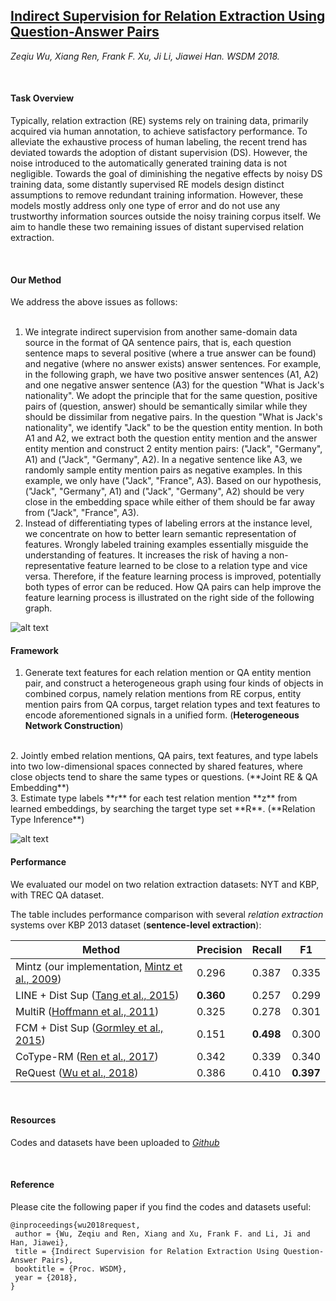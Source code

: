 ## [Indirect Supervision for Relation Extraction Using Question-Answer Pairs](https://arxiv.org/abs/1710.11169) <br />
*Zeqiu Wu, Xiang Ren, Frank F. Xu, Ji Li, Jiawei Han. WSDM 2018.*

<br />

#### **Task Overview**

Typically, relation extraction (RE) systems rely on training data, primarily acquired
via human annotation, to achieve satisfactory performance. To alleviate the exhaustive process of human labeling, the recent trend has deviated
towards the adoption of distant supervision (DS). However, the noise introduced to the automatically generated training data is not negligible. Towards the goal of diminishing the negative effects by noisy DS training data, some distantly supervised RE models design distinct assumptions to remove redundant
training information. However, these models mostly address only one type of error and do not use any trustworthy information sources outside the noisy training corpus itself. We aim to handle these two remaining issues of distant supervised relation extraction.

<br />

#### **Our Method**

We address the above issues as follows: <br /><br />
1. We integrate indirect supervision from another same-domain data source in the format of QA sentence pairs, that is, each question sentence maps to several positive (where a true answer can be found) and negative (where no answer exists) answer sentences. For example, in the following graph, we have two positive answer sentences (A1, A2) and one negative answer sentence (A3) for the question "What is Jack's nationality". We adopt the principle that for the same question, positive pairs of (question, answer) should be semantically similar while they should be dissimilar from negative pairs. In the question "What is Jack's nationality", we identify "Jack" to be the question entity mention. In both A1 and A2, we extract both the question entity mention and the answer entity mention and construct 2 entity mention pairs: ("Jack", "Germany", A1) and ("Jack", "Germany", A2). In a negative sentence like A3, we randomly sample entity mention pairs as negative examples. In this example, we only have ("Jack", "France", A3). Based on our hypothesis, ("Jack", "Germany", A1) and ("Jack", "Germany", A2) should be very close in the embedding space while either of them should be far away from ("Jack", "France", A3). <br />
2. Instead of differentiating types of labeling errors at the instance level, we concentrate on how to better learn semantic representation of features. Wrongly labeled training examples essentially misguide the understanding of features. It increases the risk of having a non-representative feature learned to be close to a relation type and vice versa. Therefore, if the feature learning process is improved, potentially both types of error can be reduced. How QA pairs can help improve the feature learning process is illustrated on the right side of the following graph. <br />

![alt text](qa.png)
<br />

#### **Framework**

1. Generate text features for each relation mention or QA entity
mention pair, and construct a heterogeneous graph using four
kinds of objects in combined corpus, namely relation mentions
from RE corpus, entity mention pairs from QA corpus, target relation
types and text features to encode aforementioned signals
in a unified form. (**Heterogeneous Network Construction**)
<br />
2. Jointly embed relation mentions, QA pairs, text features, and
type labels into two low-dimensional spaces connected by shared
features, where close objects tend to share the same types or
questions. (**Joint RE & QA Embedding**)
<br />
3. Estimate type labels **r** for each test relation mention **z** from
learned embeddings, by searching the target type set **R**.  (**Relation Type Inference**) <br />

![alt text](framework.png)
<br />

#### **Performance**

We evaluated our model on two relation extraction datasets: NYT and KBP, with TREC QA dataset.

The table includes performance comparison with several *relation extraction* systems over KBP 2013 dataset (**sentence-level extraction**):

Method | Precision | Recall | F1
-------|-----------|--------|----
Mintz (our implementation, [Mintz et al., 2009](http://web.stanford.edu/~jurafsky/mintz.pdf)) | 0.296 | 0.387 | 0.335
LINE + Dist Sup ([Tang et al., 2015](https://arxiv.org/pdf/1503.03578.pdf)) | **0.360** | 0.257 | 0.299
MultiR ([Hoffmann et al., 2011](http://raphaelhoffmann.com/publications/acl2011.pdf)) | 0.325 | 0.278 | 0.301
FCM + Dist Sup ([Gormley et al., 2015](http://www.aclweb.org/anthology/D15-1205)) | 0.151 | **0.498** | 0.300
CoType-RM ([Ren et al., 2017](https://arxiv.org/pdf/1610.08763v1.pdf)) | 0.342 | 0.339 | 0.340
ReQuest ([Wu et al., 2018](https://arxiv.org/abs/1710.11169)) | 0.386 | 0.410 | **0.397**

<br />

#### **Resources**

Codes and datasets have been uploaded to *[Github](https://github.com/shanzhenren/ReQuest)*

<br />

#### **Reference**

Please cite the following paper if you find the codes and datasets useful:
```
@inproceedings{wu2018request,
 author = {Wu, Zeqiu and Ren, Xiang and Xu, Frank F. and Li, Ji and Han, Jiawei},
 title = {Indirect Supervision for Relation Extraction Using Question-Answer Pairs},
 booktitle = {Proc. WSDM},
 year = {2018},
}

```

